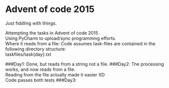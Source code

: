 # Advent of code 2015

Just fiddling with things.

Attempting the tasks in Advent of code 2015\
Using PyCharm to upload/sync programming efforts.\
Where it reads from a file:
Code assumes task-files are contained in the following directory structure:\
taskfiles/task{day}.txt

###Day1: 
Done, but reads from a string not a file.
###Day2:
 The processing works, and now reads from a file.\
 Reading from the file actually made it easier XD\
 Code passes both tests
 ###Day3:
